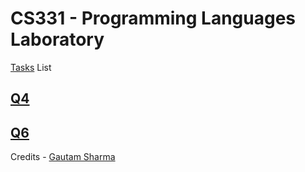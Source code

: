 # CS331 - Programming Languages Laboratory

[Tasks](https://github.com/g-s01/CS331/blob/main/Lab-01/Tasks.pdf) List

## [Q4](./Q4/)
## [Q6](./Q6/)

Credits - [Gautam Sharma](https://g-s01.github.io/)
